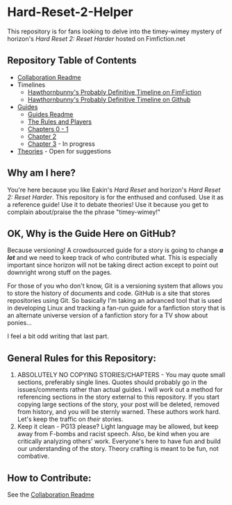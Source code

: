 # Hard-Reset-2-Helper

This repository is for fans looking to delve into the timey-wimey mystery of horizon's _Hard Reset 2: Reset Harder_ hosted on Fimfiction.net

## Repository Table of Contents

- [Collaboration Readme](https://github.com/RampantArcana/Hard-Reset-2-Helper/tree/master/Collaboration%20Readme.md)
- Timelines
	- [Hawthornbunny's Probably Definitive Timeline on FimFiction](http://www.fimfiction.net/group/199133/the-time-loop-trilogy/thread/87711/hard-reset-2-timeline)
	- [Hawthornbunny's Probably Definitive Timeline on Github](https://github.com/RampantArcana/Hard-Reset-2-Helper/blob/master/Hawthornbunny's%20Timeline.md)
- [Guides](https://github.com/RampantArcana/Hard-Reset-2-Helper/tree/master/Guides)
    - [Guides Readme](https://github.com/RampantArcana/Hard-Reset-2-Helper/blob/master/Guides/Guides%20README.md)
    - [The Rules and Players](https://github.com/RampantArcana/Hard-Reset-2-Helper/blob/master/Guides/The%20Rules%20and%20Players.md)
    - [Chapters 0 - 1](https://github.com/RampantArcana/Hard-Reset-2-Helper/blob/master/Guides/Chapters%200%20-%201.md)
    - [Chapter 2](https://github.com/RampantArcana/Hard-Reset-2-Helper/blob/master/Guides/Chapter%202.md)
    - [Chapter 3](https://github.com/RampantArcana/Hard-Reset-2-Helper/blob/master/Guides/Chapter%203.md) - In progress
- [Theories](https://github.com/RampantArcana/Hard-Reset-2-Helper/tree/master/Theories) - Open for suggestions

## Why am I here?

You're here because you like Eakin's _Hard Reset_ and horizon's _Hard Reset 2: Reset Harder_.  This repository is for the enthused and confused.  Use it as a reference guide!  Use it to debate theories!  Use it because you get to complain about/praise the the phrase "timey-wimey!"

## OK, Why is the Guide Here on GitHub?

Because versioning!  A crowdsourced guide for a story is going to change _**a lot**_ and we need to keep track of who contributed what.  This is especially important since horizon will not be taking direct action except to point out downright wrong stuff on the pages.

For those of you who don't know, Git is a versioning system that allows you to store the history of documents and code.  GitHub is a site that stores repositories using Git.  So basically I'm taking an advanced tool that is used in developing Linux and tracking a fan-run guide for a fanfiction story that is an alternate universe version of a fanfiction story for a TV show about ponies...

I feel a bit odd writing that last part.

## General Rules for this Repository:

1. ABSOLUTELY NO COPYING STORIES/CHAPTERS - You may quote small sections, preferably single lines.  Quotes should probably go in the issues/comments rather than actual guides.  I will work out a method for referencing sections in the story external to this repository.  If you start copying large sections of the story, your post will be deleted, removed from history, and you will be sternly warned.  These authors work hard.  Let's keep the traffic on _their_ stories.
2. Keep it clean - PG13 please?  Light language may be allowed, but keep away from F-bombs and racist speech.  Also, be kind when you are critically analyzing others' work.  Everyone's here to have fun and build our understanding of the story.  Theory crafting is meant to be fun, not combative.

## How to Contribute:

See the [Collaboration Readme](https://github.com/RampantArcana/Hard-Reset-2-Helper/tree/master/Collaboration%20Readme.md)
